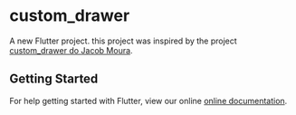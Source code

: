 # custom_drawer

A new Flutter project.
this project was inspired by the project [custom_drawer do Jacob Moura](https://github.com/jacobaraujo7/custom_drawer).
## Getting Started

For help getting started with Flutter, view our online
[online documentation](https://flutter.dev/docs).
